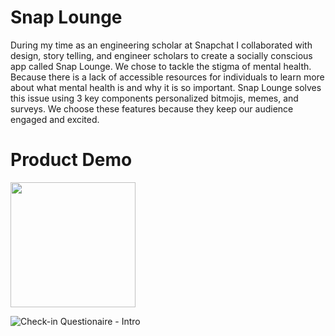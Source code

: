 # Snap Lounge

During my time as an engineering scholar at Snapchat I collaborated with design, story telling, and engineer scholars to create a socially conscious app called Snap Lounge. We chose to tackle the stigma of mental health. Because there is a lack of accessible resources for individuals to learn more about what mental health is and why it is so important. Snap Lounge solves this issue using 3 key components personalized bitmojis, memes, and surveys. We choose these features because they keep our audience engaged and excited. 

# Product Demo

<img src="https://user-images.githubusercontent.com/13155397/218895194-0460ce73-fdec-4765-a6d2-f5f942d124c0.jpeg" height="200px">

![Check-in Questionaire - Intro](https://user-images.githubusercontent.com/13155397/218895377-97cf6e30-e04b-41b0-a7b7-33912c7637b2.jpeg)


